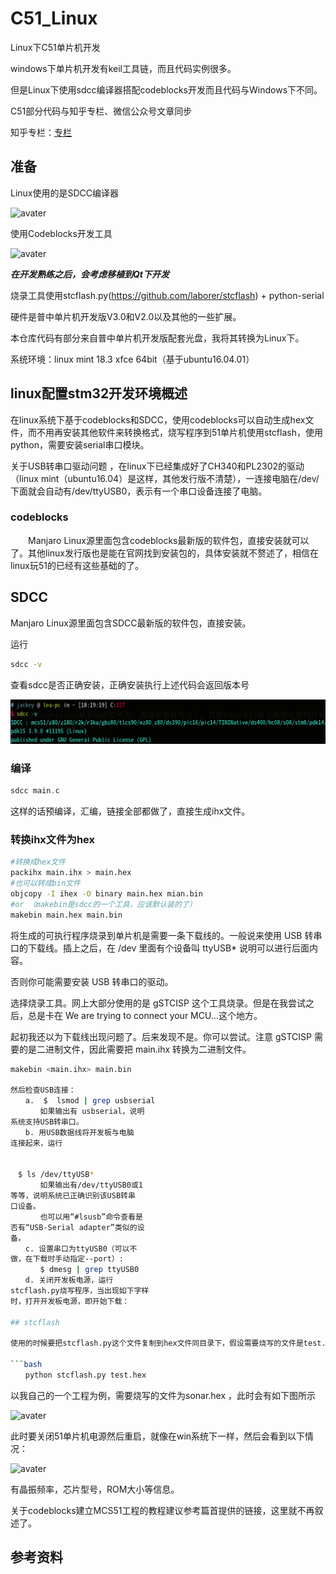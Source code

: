 # C51_Linux

Linux下C51单片机开发

windows下单片机开发有keil工具链，而且代码实例很多。

但是Linux下使用sdcc编译器搭配codeblocks开发而且代码与Windows下不同。

C51部分代码与知乎专栏、微信公众号文章同步

知乎专栏：<a href="https://zhuanlan.zhihu.com/c_1183488323446931456">专栏</a>

## 准备

Linux使用的是SDCC编译器

![avater](./img/sdcc.png)

使用Codeblocks开发工具

![avater](./img/codeblocks.png)

***在开发熟练之后，会考虑移植到Qt下开发***

烧录工具使用stcflash.py(https://github.com/laborer/stcflash) + python-serial

硬件是普中单片机开发版V3.0和V2.0以及其他的一些扩展。

本仓库代码有部分来自普中单片机开发版配套光盘，我将其转换为Linux下。

系统环境：linux mint 18.3 xfce 64bit（基于ubuntu16.04.01）

## linux配置stm32开发环境概述

在linux系统下基于codeblocks和SDCC，使用codeblocks可以自动生成hex文件，而不用再安装其他软件来转换格式，烧写程序到51单片机使用stcflash，使用python，需要安装serial串口模块。

关于USB转串口驱动问题 ，在linux下已经集成好了CH340和PL2302的驱动（linux mint（ubuntu16.04）是这样，其他发行版不清楚），一连接电脑在/dev/下面就会自动有/dev/ttyUSB0，表示有一个串口设备连接了电脑。

### codeblocks

　　Manjaro Linux源里面包含codeblocks最新版的软件包，直接安装就可以了。其他linux发行版也是能在官网找到安装包的，具体安装就不赘述了，相信在linux玩51的已经有这些基础的了。

## SDCC

Manjaro Linux源里面包含SDCC最新版的软件包，直接安装。

运行

```bash
sdcc -v
```

查看sdcc是否正确安装，正确安装执行上述代码会返回版本号

![avater](./img/sdcc_version.png)

### 编译

```C
sdcc main.c
```

这样的话预编译，汇编，链接全部都做了，直接生成ihx文件。

### 转换ihx文件为hex

```bash
#转换成hex文件
packihx main.ihx > main.hex
#也可以转成bin文件
objcopy -I ihex -O binary main.hex mian.bin
#or （makebin是sdcc的一个工具，应该默认装的了）
makebin main.hex main.bin
```

将生成的可执行程序烧录到单片机是需要一条下载线的。一般说来使用 USB 转串口的下载线。插上之后，在 /dev 里面有个设备叫 ttyUSB* 说明可以进行后面内容。

否则你可能需要安装 USB 转串口的驱动。

选择烧录工具。网上大部分使用的是 gSTCISP 这个工具烧录。但是在我尝试之后，总是卡在 We are trying to connect your MCU...这个地方。

起初我还以为下载线出现问题了。后来发现不是。你可以尝试。注意 gSTCISP 需要的是二进制文件，因此需要把 main.ihx 转换为二进制文件。

```bash
makebin <main.ihx> main.bin

然后检查USB连接：
　　a.  $  lsmod | grep usbserial
　　　　如果输出有 usbserial，说明
系统支持USB转串口。
　　b. 用USB数据线将开发板与电脑
连接起来，运行


　$ ls /dev/ttyUSB*
　　　　如果输出有/dev/ttyUSB0或1
等等，说明系统已正确识别该USB转串
口设备。
　　　　也可以用“#lsusb”命令查看是
否有“USB-Serial adapter”类似的设
备。
　　c. 设置串口为ttyUSB0（可以不
做，在下载时手动指定--port）:
　　　　$ dmesg | grep ttyUSB0
　　d. 关闭开发板电源，运行
stcflash.py烧写程序，当出现如下字样
时，打开开发板电源，即开始下载：

## stcflash

使用的时候要把stcflash.py这个文件复制到hex文件同目录下，假设需要烧写的文件是test.hex ，那么在终端进入到test.hex 目录下，执行下面语句

```bash
　　python stcflash.py test.hex
```

以我自己的一个工程为例，需要烧写的文件为sonar.hex ，此时会有如下图所示

![avater](./img/connecting.png)

此时要关闭51单片机电源然后重启，就像在win系统下一样，然后会看到以下情况：

![avater](./img/connected.png)

有晶振频率，芯片型号，ROM大小等信息。

关于codeblocks建立MCS51工程的教程建议参考篇首提供的链接，这里就不再叙述了。

## 参考资料

